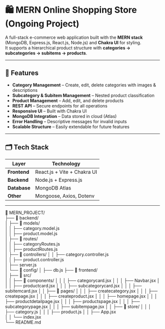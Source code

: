 # 🛍️ MERN Online Shopping Store (Ongoing Project)

A full-stack e-commerce web application built with the **MERN stack** (MongoDB, Express.js, React.js, Node.js) and **Chakra UI** for styling.  
It supports a hierarchical product structure with **categories → subcategories → subitems → products**.

---

## 🚀 Features

- **Category Management** – Create, edit, delete categories with images & descriptions
- **Subcategory & Subitem Management** – Nested product classification
- **Product Management** – Add, edit, and delete products
- **REST API** – Secure endpoints for all operations
- **Responsive UI** – Built with Chakra UI
- **MongoDB Integration** – Data stored in cloud (Atlas)
- **Error Handling** – Descriptive messages for invalid inputs
- **Scalable Structure** – Easily extendable for future features

---

## 🗂️ Tech Stack

| Layer       | Technology |
|-------------|------------|
| **Frontend** | React.js + Vite + Chakra UI |
| **Backend**  | Node.js + Express.js |
| **Database** | MongoDB Atlas |
| **Other**    | Mongoose, Axios, Dotenv |

---

📂 MERN_PROJECT/  
├── 📂 backend/  
│   ├── 📂 models/  
│   │   ├── category.model.js  
│   │   ├── product.model.js  
│   ├── 📂 routes/  
│   │   ├── categoryRoutes.js  
│   │   ├── productRoutes.js  
│   ├── 📂 controllers/ 
│   │   ├── category.controller.js  
│   │   ├── product.controller.js  
│   ├── server.js  
│   └── 📂 config/
│        ├── db.js
├── 📂 frontend/  
│   ├── 📂 src/  
│   │   ├── 📂 components/
│   │   │     ├── categorycard.jsx 
│   │   │     ├── Navbar.jsx 
│   │   │     ├── productcard.jsx 
│   │   │     ├── subcategorycard.jsx 
│   │   │     ├── subitemcard.jsx 
│   │   ├── 📂 pages/
│   │   │     ├── createcategory.jsx 
│   │   │     ├── createpage.jsx 
│   │   │     ├── createproduct.jsx 
│   │   │     ├── homepage.jsx 
│   │   │     ├── productdetailpage.jsx 
│   │   │     ├── productspage.jsx 
│   │   │     ├── subcategorypage.jsx 
│   │   │     ├── subitempage.jsx 
│   │   ├── 📂 store/
│   │   │     ├── category.js 
│   │   │     ├── product.js 
│   │   ├── App.jsx  
│   │   └── index.jsx  
└── README.md  







